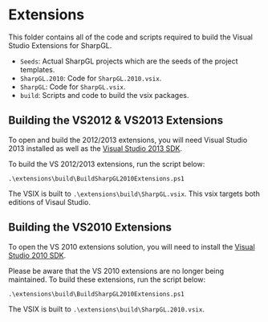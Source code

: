 Extensions
==========

This folder contains all of the code and scripts required to build the
Visual Studio Extensions for SharpGL.

 * `Seeds`: Actual SharpGL projects which are the seeds of the project templates.
 * `SharpGL.2010`: Code for `SharpGL.2010.vsix`.
 * `SharpGL`: Code for `SharpGL.vsix`.
 * `build`: Scripts and code to build the vsix packages.

Building the VS2012 & VS2013 Extensions
---------------------------------------

To open and build the 2012/2013 extensions, you will need Visual Studio 2013
installed as well as the [Visual Studio 2013 SDK](http://www.microsoft.com/en-us/download/details.aspx?id=40758).

To build the VS 2012/2013 extensions, run the script below:

```
.\extensions\build\BuildSharpGL2010Extensions.ps1
```

The VSIX is built to `.\extensions\build\SharpGL.vsix`. This vsix targets both
editions of Visaul Studio.

Building the VS2010 Extensions
------------------------------

To open the VS 2010 extensions solution, you will need to install the 
[Visual Studio 2010 SDK](http://www.microsoft.com/en-us/download/details.aspx?id=2680).

Please be aware that the VS 2010 extensions are no longer being maintained.
To build these extensions, run the script below:

```
.\extensions\build\BuildSharpGL2010Extensions.ps1
```

The VSIX is built to `.\extensions\build\SharpGL.2010.vsix`.
